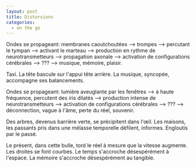 ```yaml
---
layout: post
title: Distorsions
categories:
  - on the go
---
```


Ondes se propageant: membranes caoutchoutées --> trompes --> percutant le tympan --> activant le marteau --> production en rythme de neurotransmetteurs --> propagation axonale --> activation de configurations cérébrales --> ??? --> musique, mémoire, plaisir.

Taxi.
La tête bascule sur l'appui tête arrière.
La musique, syncopée, accompagne ses balancements.

Ondes se propageant: lumière aveuglante par les fenêtres --> à haute fréquence, percutent des iris dilatés --> production intense de neurotransmetteurs  --> activation de configurations cérébrales --> ??? --> déconnection, vague à l'âme, perte du réel, souvenir.

Des arbres, devenus barrière verte, se précipitent dans l'œil.
Les maisons, les passants pris dans une mélasse temporelle défilent, informes.
Engloutis par le passé.

Le présent, dans cette bulle, tord le réel à mesure que la vitesse augmente.
Les droites se font courbes.
Le temps s'accroche désespérément à l'espace.
La mémoire s'accroche désespérément au tangible.

